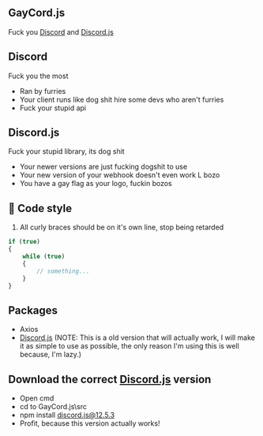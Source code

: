 ## GayCord.js
Fuck you [Discord](https://github.com/discord) and [Discord.js](https://github.com/discordjs)

## Discord
Fuck you the most
* Ran by furries
* Your client runs like dog shit hire some devs who aren't furries
* Fuck your stupid api

## Discord.js
Fuck your stupid library, its dog shit
* Your newer versions are just fucking dogshit to use
* Your new version of your webhook doesn't even work L bozo 
* You have a gay flag as your logo, fuckin bozos

## :page_facing_up: Code style
1. All curly braces should be on it's own line, stop being retarded
```js
if (true)
{
	while (true)
	{
		// something...
	}
}
```

## Packages
* Axios
* [Discord.js](https://github.com/discordjs) (NOTE: This is a old version that will actually work, I will make it as simple to use as possible, the only reason I'm using this is well because, I'm lazy.)

## Download the correct [Discord.js](https://github.com/discordjs) version
* Open cmd
* cd to GayCord.js\src
* npm install discord.js@12.5.3
* Profit, because this version actually works!
